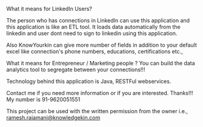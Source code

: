 What it means for LinkedIn Users?

The person who has connections in LinkedIn can use this application and this application is like an ETL tool. It loads data automatically from the linkedin and user dont need to sign to linkedin using this application.

Also KnowYourkin can give more number of fields in addition to your default excel like connection's phone numbers, educations, certifications etc.,

What it means for Entrepreneur / Marketing people ? You can build the data analytics tool to segregate between your connections!!!

Technology behind this application is Java, RESTFul webservices.

Contact me if you need more information or if you are interested. Thanks!!! My number is 91-9620051551

This project can be used with the written permission from the owner i.e., ramesh.rajamani@knowledgekin.com